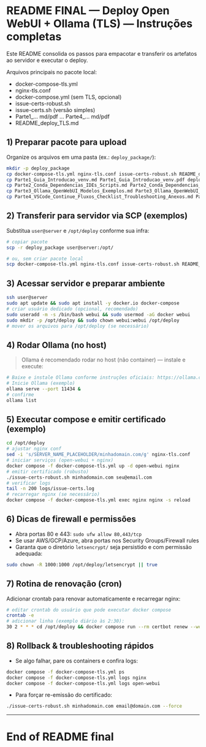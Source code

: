 # README FINAL — Deploy Open WebUI + Ollama (TLS) — Instruções completas

Este README consolida os passos para empacotar e transferir os artefatos ao servidor e executar o deploy.

Arquivos principais no pacote local:
- docker-compose-tls.yml
- nginx-tls.conf
- docker-compose.yml (sem TLS, opcional)
- issue-certs-robust.sh
- issue-certs.sh (versão simples)
- Parte1_... md/pdf ... Parte4_... md/pdf
- README_deploy_TLS.md

## 1) Preparar pacote para upload
Organize os arquivos em uma pasta (ex.: `deploy_package/`):
```bash
mkdir -p deploy_package
cp docker-compose-tls.yml nginx-tls.conf issue-certs-robust.sh README_deploy_TLS.md deploy_package/
cp Parte1_Guia_Introducao_venv.md Parte1_Guia_Introducao_venv.pdf deploy_package/ || true
cp Parte2_Conda_Dependencias_IDEs_Scripts.md Parte2_Conda_Dependencias_IDEs_Scripts.pdf deploy_package/ || true
cp Parte3_Ollama_OpenWebUI_Modelos_Exemplos.md Parte3_Ollama_OpenWebUI_Modelos_Exemplos.pdf deploy_package/ || true
cp Parte4_VSCode_Continue_Fluxos_Checklist_Troubleshooting_Anexos.md Parte4_VSCode_Continue_Fluxos_Checklist_Troubleshooting_Anexos.pdf deploy_package/ || true
```

## 2) Transferir para servidor via SCP (exemplos)
Substitua `user@server` e `/opt/deploy` conforme sua infra:
```bash
# copiar pacote
scp -r deploy_package user@server:/opt/

# ou, sem criar pacote local
scp docker-compose-tls.yml nginx-tls.conf issue-certs-robust.sh README_deploy_TLS.md user@server:/opt/deploy/
```

## 3) Acessar servidor e preparar ambiente
```bash
ssh user@server
sudo apt update && sudo apt install -y docker.io docker-compose
# criar usuário dedicado (opcional, recomendado)
sudo useradd -m -s /bin/bash webui && sudo usermod -aG docker webui
sudo mkdir -p /opt/deploy && sudo chown webui:webui /opt/deploy
# mover os arquivos para /opt/deploy (se necessário)
```

## 4) Rodar Ollama (no host)
> Ollama é recomendado rodar no host (não container) — instale e execute:
```bash
# Baixe e instale Ollama conforme instruções oficiais: https://ollama.com/download
# Inicie Ollama (exemplo)
ollama serve --port 11434 &
# confirme
ollama list
```

## 5) Executar compose e emitir certificado (exemplo)
```bash
cd /opt/deploy
# ajustar nginx conf
sed -i 's/SERVER_NAME_PLACEHOLDER/minhadomain.com/g' nginx-tls.conf
# iniciar serviços (open-webui + nginx)
docker compose -f docker-compose-tls.yml up -d open-webui nginx
# emitir certificado (robusto)
./issue-certs-robust.sh minhadomain.com seu@email.com
# verificar logs
tail -n 200 logs/issue-certs.log
# recarregar nginx (se necessário)
docker compose -f docker-compose-tls.yml exec nginx nginx -s reload
```

## 6) Dicas de firewall e permissões
- Abra portas 80 e 443: `sudo ufw allow 80,443/tcp`
- Se usar AWS/GCP/Azure, abra portas nos Security Groups/Firewall rules
- Garanta que o diretório `letsencrypt/` seja persistido e com permissão adequada:
```bash
sudo chown -R 1000:1000 /opt/deploy/letsencrypt || true
```

## 7) Rotina de renovação (cron)
Adicionar crontab para renovar automaticamente e recarregar nginx:
```bash
# editar crontab do usuário que pode executar docker compose
crontab -e
# adicionar linha (exemplo diário às 2:30):
30 2 * * * cd /opt/deploy && docker compose run --rm certbot renew --webroot -w /var/www/certbot && docker compose -f docker-compose-tls.yml exec nginx nginx -s reload >> /opt/deploy/letsencrypt/renew.log 2>&1
```

## 8) Rollback & troubleshooting rápidos
- Se algo falhar, pare os containers e confira logs:
```bash
docker compose -f docker-compose-tls.yml ps
docker compose -f docker-compose-tls.yml logs nginx
docker compose -f docker-compose-tls.yml logs open-webui
```
- Para forçar re-emissão do certificado:
```bash
./issue-certs-robust.sh minhadomain.com email@domain.com --force
```

---
# End of README final
